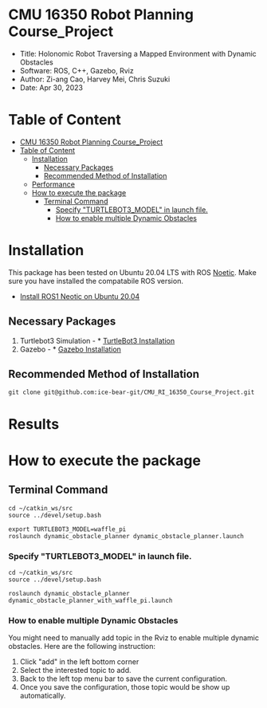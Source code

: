 # CMU 16350 Robot Planning Course_Project
* Title: Holonomic Robot Traversing a Mapped Environment with Dynamic Obstacles  
* Software: ROS, C++, Gazebo, Rviz  
* Author: Zi-ang Cao, Harvey Mei, Chris Suzuki  
* Date: Apr 30, 2023

# Table of Content
- [CMU 16350 Robot Planning Course\_Project](#cmu-16350-robot-planning-course_project)
- [Table of Content](#table-of-content)
  - [Installation](#installation) 
    - [Necessary Packages](#necessary-packages)
    - [Recommended Method of Installation](#recommended-method-of-installation) 
  - [Performance](#performance)
  - [How to execute the package](#how-to-execute-the-package)
    - [Terminal Command](#terminal-command)
      - [Specify "TURTLEBOT3\_MODEL" in launch file.](#specify-turtlebot3_model-in-launch-file)
      - [How to enable multiple Dynamic Obstacles](#how-to-enable-multiple-dynamic-obstacles)


# Installation
This package has been tested on Ubuntu 20.04 LTS with ROS [Noetic](http://wiki.ros.org/noetic). Make sure you have
installed the compatabile ROS version.
* [Install ROS1 Neotic on Ubuntu 20.04](https://wiki.ros.org/noetic/Installation/Ubuntu)

## Necessary Packages
1. Turtlebot3 Simulation - * [TurtleBot3 Installation](https://emanual.robotis.com/docs/en/platform/turtlebot3/quick-start/) 
2. Gazebo - * [Gazebo Installation](https://classic.gazebosim.org/tutorials?tut=ros_overview)

## Recommended Method of Installation
```Shell
git clone git@github.com:ice-bear-git/CMU_RI_16350_Course_Project.git
```

# Results


# How to execute the package
## Terminal Command
```Shell
cd ~/catkin_ws/src
source ../devel/setup.bash

export TURTLEBOT3_MODEL=waffle_pi
roslaunch dynamic_obstacle_planner dynamic_obstacle_planner.launch
```

### Specify "TURTLEBOT3_MODEL" in launch file.
```Shell
cd ~/catkin_ws/src
source ../devel/setup.bash

roslaunch dynamic_obstacle_planner dynamic_obstacle_planner_with_waffle_pi.launch
```

### How to enable multiple Dynamic Obstacles
You might need to manually add topic in the Rviz to enable multiple dynamic obstacles. Here are the following instruction:
1. Click "add" in the left bottom corner
2. Select the interested topic to add.
3. Back to the left top menu bar to save the current configuration.
4. Once you save the configuration, those topic would be show up automatically.


